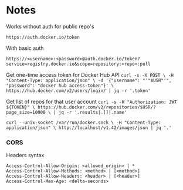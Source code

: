 # Notes

Works without auth for public repo's

`https://auth.docker.io/token`

With basic auth 

`https://<username>:<password>@auth.docker.io/token?service=registry.docker.io&scope=repository:<repo>:pull`

Get one-time access token for Docker Hub API
`curl -s -X POST \
-H "Content-Type: application/json" \
-d '{"username": "'"$USR"'", "password": "docker hub access-token"}' \
https://hub.docker.com/v2/users/login/ | jq -r '.token'`

Get list of repos for that user account
`curl -s -H "Authorization: JWT ${TOKEN}" \
https://hub.docker.com/v2/repositories/$USR/?page_size=10000 \
| jq -r '.results|.[]|.name'`

`curl --unix-socket /var/run/docker.sock \
-H "Content-Type: application/json" \
http://localhost/v1.42/images/json | jq '.'`


### CORS

Headers syntax

```
Access-Control-Allow-Origin: <allowed_origin> | *
Access-Control-Allow-Methods: <method> | [<method>]
Access-Control-Allow-Headers: <header> | [<header>]
Access-Control-Max-Age: <delta-seconds>
```
